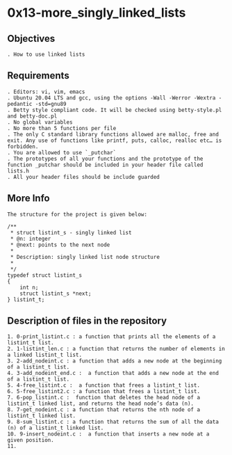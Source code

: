 # 0x13-more_singly_linked_lists

## Objectives

	. How to use linked lists

## Requirements

	. Editors: vi, vim, emacs
	. Ubuntu 20.04 LTS and gcc, using the options -Wall -Werror -Wextra -pedantic -std=gnu89
	. Betty style compliant code. It will be checked using betty-style.pl and betty-doc.pl
	. No global variables
	. No more than 5 functions per file
	. The only C standard library functions allowed are malloc, free and exit. Any use of functions like printf, puts, calloc, realloc etc… is forbidden.
	. You are allowed to use `_putchar`
	. The prototypes of all your functions and the prototype of the function _putchar should be included in your header file called lists.h
	. All your header files should be include guarded

## More Info
	
	The structure for the project is given below:

	/**
	 * struct listint_s - singly linked list
	 * @n: integer
	 * @next: points to the next node
	 *
	 * Description: singly linked list node structure
	 * 
	 */
	typedef struct listint_s
	{
    	int n;
    	struct listint_s *next;
	} listint_t;

## Description of files in the repository

	1. 0-print_listint.c : a function that prints all the elements of a listint_t list.
	2. 1-listint_len.c : a function that returns the number of elements in a linked listint_t list.
	3. 2-add_nodeint.c : a function that adds a new node at the beginning of a listint_t list.
	4. 3-add_nodeint_end.c :  a function that adds a new node at the end of a listint_t list.
	5. 4-free_listint.c :  a function that frees a listint_t list.
	6. 5-free_listint2.c : a function that frees a listint_t list.
	7. 6-pop_listint.c :  function that deletes the head node of a listint_t linked list, and returns the head node’s data (n).
	8. 7-get_nodeint.c : a function that returns the nth node of a listint_t linked list.
	9. 8-sum_listint.c : a function that returns the sum of all the data (n) of a listint_t linked list.
	10. 9-insert_nodeint.c :  a function that inserts a new node at a given position.
	11. 
